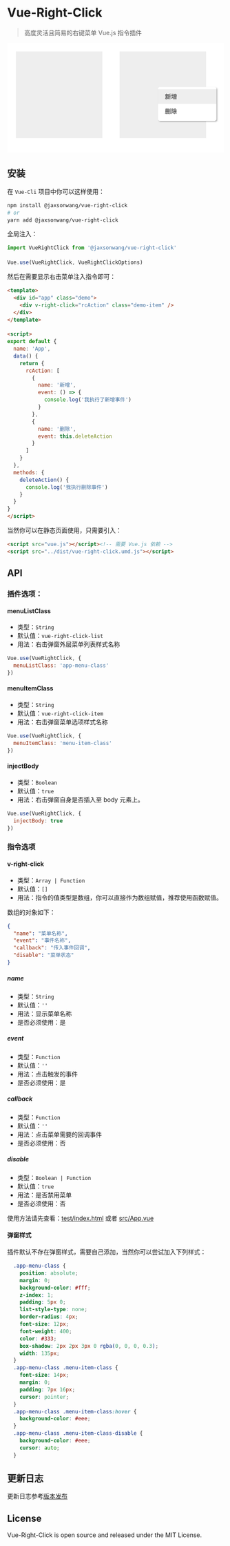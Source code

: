 # Vue-Right-Click

> 高度灵活且简易的右键菜单 Vue.js 指令插件

![截图](https://raw.githubusercontent.com/JaxsonWang/Vue-Right-Click/master/screenshot/vue-right-click.png)

## 安装

在 `Vue-Cli` 项目中你可以这样使用：

```bash
npm install @jaxsonwang/vue-right-click
# or
yarn add @jaxsonwang/vue-right-click
```

全局注入：

```javascript
import VueRightClick from '@jaxsonwang/vue-right-click'

Vue.use(VueRightClick, VueRightClickOptions)
```

然后在需要显示右击菜单注入指令即可：

```html
<template>
  <div id="app" class="demo">
    <div v-right-click="rcAction" class="demo-item" />
  </div>
</template>

<script>
export default {
  name: 'App',
  data() {
    return {
      rcAction: [
        {
          name: '新增',
          event: () => {
            console.log('我执行了新增事件')
          }
        },
        {
          name: '删除',
          event: this.deleteAction
        }
      ]
    }
  },
  methods: {
    deleteAction() {
      console.log('我执行删除事件')
    }
  }
}
</script>
```

当然你可以在静态页面使用，只需要引入：

```html
<script src="vue.js"></script><!-- 需要 Vue.js 依赖 -->
<script src="../dist/vue-right-click.umd.js"></script>
```

## API

### 插件选项：

#### menuListClass

- 类型：`String`
- 默认值：`vue-right-click-list`
- 用法：右击弹窗外层菜单列表样式名称

```javascript
Vue.use(VueRightClick, {
  menuListClass: 'app-menu-class'
})
```

#### menuItemClass

- 类型：`String`
- 默认值：`vue-right-click-item`
- 用法：右击弹窗菜单选项样式名称

```javascript
Vue.use(VueRightClick, {
  menuItemClass: 'menu-item-class'
})
```

#### injectBody

- 类型：`Boolean`
- 默认值：`true`
- 用法：右击弹窗自身是否插入至 body 元素上。

```javascript
Vue.use(VueRightClick, {
  injectBody: true
})
```

### 指令选项

#### v-right-click

- 类型：`Array | Function`
- 默认值：`[]`
- 用法：指令的值类型是数组，你可以直接作为数组赋值，推荐使用函数赋值。

数组的对象如下：

```json
{
  "name": "菜单名称",
  "event": "事件名称",
  "callback": "传入事件回调",
  "disable": "菜单状态"
}
```

##### name

- 类型：`String`
- 默认值：`''`
- 用法：显示菜单名称
- 是否必须使用：是

##### event

- 类型：`Function`
- 默认值：`''`
- 用法：点击触发的事件
- 是否必须使用：是

##### callback

- 类型：`Function`
- 默认值：`''`
- 用法：点击菜单需要的回调事件
- 是否必须使用：否

##### disable

- 类型：`Boolean | Function`
- 默认值：`true`
- 用法：是否禁用菜单
- 是否必须使用：否

使用方法请先查看：[test/index.html](./test/index.html) 或者 [src/App.vue](./src/App.vue)

#### 弹窗样式

插件默认不存在弹窗样式，需要自己添加，当然你可以尝试加入下列样式：

```css
  .app-menu-class {
    position: absolute;
    margin: 0;
    background-color: #fff;
    z-index: 1;
    padding: 5px 0;
    list-style-type: none;
    border-radius: 4px;
    font-size: 12px;
    font-weight: 400;
    color: #333;
    box-shadow: 2px 2px 3px 0 rgba(0, 0, 0, 0.3);
    width: 135px;
  }
  .app-menu-class .menu-item-class {
    font-size: 14px;
    margin: 0;
    padding: 7px 16px;
    cursor: pointer;
  }
  .app-menu-class .menu-item-class:hover {
    background-color: #eee;
  }
  .app-menu-class .menu-item-class-disable {
    background-color: #eee;
    cursor: auto;
  }
```

## 更新日志

更新日志参考[版本发布](https://github.com/JaxsonWang/Vue-Right-Click/releases)

## License

Vue-Right-Click is open source and released under the MIT License.
